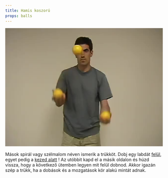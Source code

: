 ```yaml
---
title: Hamis koszorú
props: balls
---
```


![Hamis koszorú](/site/videos/poster/falseshower.jpg)

Mások spirál vagy szélmalom néven ismerik a trükköt. Dobj egy labdát [felül](/site/hu/atadas-felul/README.md), egyet pedig a [kezed alatt](/site/hu/kez-alatt/README.md) ! Az utóbbit kapd el a másik oldalon és húzd vissza, hogy a következő ütemben legyen mit felül dobnod. Akkor igazán szép a trükk, ha a dobások és a mozgatások kör alakú mintát adnak.


